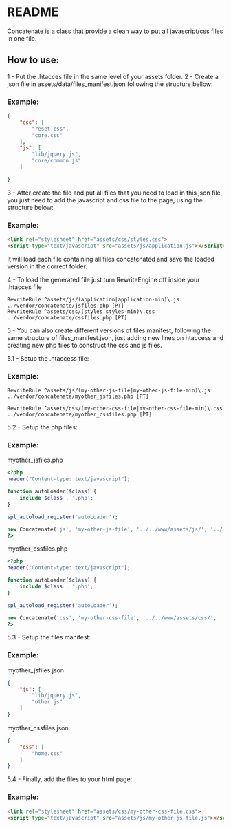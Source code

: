 # README

Concatenate is a class that provide a clean way to put all javascript/css files in one file.

## How to use:

1 - Put the .htacces file in the same level of your assets folder.
2 - Create a json file in assets/data/files_manifest.json following the structure bellow:

### Example:

```json
{
	"css": [
		"reset.css",
		"core.css"
	],
	"js": [
		"lib/jquery.js",
		"core/common.js"
	]

}
```

3 -  After create the file and put all files that you need to load in this json file, you just need to add the javascript and css file to the page, using the structure below:

### Example:

```html
<link rel="stylesheet" href="assets/css/styles.css">
<script type="text/javascript" src="assets/js/application.js"></script>
```

It will load each file containing all files concatenated and save the loaded version in the correct folder.

4 - To load the generated file just turn RewriteEngine off inside your .htacces file

```htaccess
RewriteRule ^assets/js/(application|application-min)\.js ../vendor/concatenate/jsfiles.php [PT]
RewriteRule ^assets/css/(styles|styles-min)\.css ../vendor/concatenate/cssfiles.php [PT]
```

5 - You can also create different versions of files manifest, following the same structure of files_manifest.json, just adding new lines on htaccess and creating new php files to construct the css and js files.

5.1 - Setup the .htaccess file:

### Example:

```htaccess
RewriteRule ^assets/js/(my-other-js-file|my-other-js-file-min)\.js ../vendor/concatenate/myother_jsfiles.php [PT]

RewriteRule ^assets/css/(my-other-css-file|my-other-css-file-min)\.css ../vendor/concatenate/myother_cssfiles.php [PT]
```

5.2 - Setup the php files:

### Example:

myother_jsfiles.php
```php
<?php
header("Content-type: text/javascript");

function autoLoader($class) {
    include $class . '.php';
}

spl_autoload_register('autoLoader');

new Concatenate('js', 'my-other-js-file', '../../www/assets/js/', '../../www/assets/js/', 'myother_jsfiles.json');
?>
```

myother_cssfiles.php
```php
<?php
header("Content-type: text/javascript");

function autoLoader($class) {
    include $class . '.php';
}

spl_autoload_register('autoLoader');

new Concatenate('css', 'my-other-css-file', '../../www/assets/css/', '../../www/assets/css/', 'myother_cssfiles.json');
?>
```

5.3 - Setup the files manifest:

### Example:

myother_jsfiles.json
```json
{
	"js": [
		"lib/jquery.js",
		"other.js"
	]
}
```

myother_cssfiles.json
```json
{
	"css": [
		"home.css"
	]
}
```

5.4 - Finally, add the files to your html page:

### Example:

```html
<link rel="stylesheet" href="assets/css/my-other-css-file.css">
<script type="text/javascript" src="assets/js/my-other-js-file.js"></script>
```
